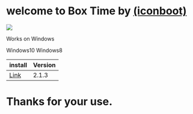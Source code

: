 # welcome to Box Time by [(iconboot)](https://twitter.com/iconboot)
                                       
                                       
                                       
                  
 
  
  
  
  
   ![](https://github.com/iconboot/box.time/blob/master/box%20Time/1490655279_box_wooden.ico?raw=true)
   

Works on Windows

Windows10 Windows8
 
 | install | Version |
 |---------|----------|
 |  [Link](https://github.com/iconboot/box.time/blob/master/box%20Time/bin/Debug/box%20time.exe?raw=true)  |  2.1.3  |

 
 # Thanks for your use.
